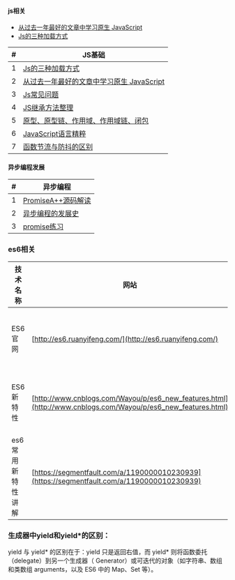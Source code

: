 <h4>js相关</h4>

- [从过去一年最好的文章中学习原生 JavaScript](https://github.com/Mybridge/learn-javascript/blob/master/CN.md)
- [Js的三种加载方式](https://blog.csdn.net/MichelleZhai/article/details/88030693)

|#|JS基础|
|---|----|
|1|[Js的三种加载方式](https://blog.csdn.net/MichelleZhai/article/details/88030693)|
|2|[从过去一年最好的文章中学习原生 JavaScript](https://github.com/Mybridge/learn-javascript/blob/master/CN.md) |
|3|[Js常见问题](https://zhaishuangshuang.github.io/storeImg/jsBasic.pdf)|
|4|[JS继承方法整理](https://blog.csdn.net/MichelleZhai/article/details/80064546)|
|5|[原型、原型链、作用域、作用域链、闭包](https://blog.csdn.net/MichelleZhai/article/details/80064320)|
|6|[JavaScript语言精粹](https://zhaishuangshuang.github.io/documents/JavaScript语言精粹.pdf)|
|7|[函数节流与防抖的区别](https://blog.csdn.net/MichelleZhai/article/details/81270844)|

#### 异步编程发展

|#|异步编程|
|---|----|
|1|[PromiseA++源码解读](https://blog.csdn.net/MichelleZhai/article/details/81147710)|
|2|[异步编程的发展史](https://blog.csdn.net/MichelleZhai/article/details/80061890) |
|3|[promise练习](https://github.com/zhaishuangshuang292/promise)|

### es6相关
| 技术名称 | 网站 | 描述 |
| ------ | ------ | ------|
| ES6官网 | [http://es6.ruanyifeng.com/](http://es6.ruanyifeng.com/) | 阮一峰es教程 |
| ES6新特性 | [http://www.cnblogs.com/Wayou/p/es6_new_features.html](http://www.cnblogs.com/Wayou/p/es6_new_features.html) | Es6新特性学习
| es6常用新特性讲解 | [https://segmentfault.com/a/1190000010230939](https://segmentfault.com/a/1190000010230939) | es6新特性讲解 |

### 生成器中yield和yield*的区别：
yield 与 yield* 的区别在于：yield 只是返回右值，而 yield* 则将函数委托（delegate）到另一个生成器（ Generator）或可迭代的对象（如字符串、数组和类数组 arguments，以及 ES6 中的 Map、Set 等）。
